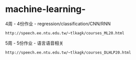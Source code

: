 # machine-learning-

4周 - 4份作业 - regression/classification/CNN/RNN

`http://speech.ee.ntu.edu.tw/~tlkagk/courses_ML20.html`

5周 - 5份作业 - 语言语音相关

`http://speech.ee.ntu.edu.tw/~tlkagk/courses_DLHLP20.html`

